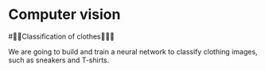 # Computer vision


#👕👝Classification of clothes👚🧥👟

We are going to build and train a neural network to classify clothing images, such as sneakers and T-shirts.